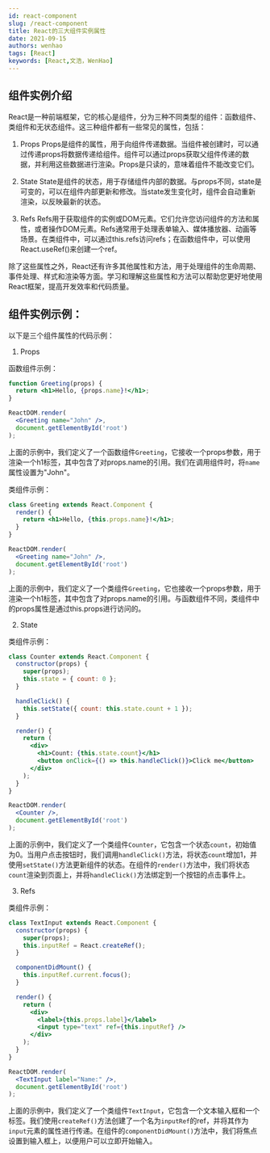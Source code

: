 ```yaml
---
id: react-component
slug: /react-component
title: React的三大组件实例属性
date: 2021-09-15
authors: wenhao
tags: [React]
keywords: [React,文浩，WenHao]
---
```


## 组件实例介绍
React是一种前端框架，它的核心是组件，分为三种不同类型的组件：函数组件、类组件和无状态组件。这三种组件都有一些常见的属性，包括：

1. Props
Props是组件的属性，用于向组件传递数据。当组件被创建时，可以通过传递props将数据传递给组件。组件可以通过props获取父组件传递的数据，并利用这些数据进行渲染。Props是只读的，意味着组件不能改变它们。

2. State
State是组件的状态，用于存储组件内部的数据。与props不同，state是可变的，可以在组件内部更新和修改。当state发生变化时，组件会自动重新渲染，以反映最新的状态。

3. Refs
Refs用于获取组件的实例或DOM元素。它们允许您访问组件的方法和属性，或者操作DOM元素。Refs通常用于处理表单输入、媒体播放器、动画等场景。在类组件中，可以通过this.refs访问refs；在函数组件中，可以使用React.useRef()来创建一个ref。

除了这些属性之外，React还有许多其他属性和方法，用于处理组件的生命周期、事件处理、样式和渲染等方面。学习和理解这些属性和方法可以帮助您更好地使用React框架，提高开发效率和代码质量。


## 组件实例示例：
以下是三个组件属性的代码示例：

1. Props

函数组件示例：

```jsx
function Greeting(props) {
  return <h1>Hello, {props.name}!</h1>;
}

ReactDOM.render(
  <Greeting name="John" />,
  document.getElementById('root')
);
```

上面的示例中，我们定义了一个函数组件`Greeting`，它接收一个props参数，用于渲染一个h1标签，其中包含了对props.name的引用。我们在调用组件时，将`name`属性设置为"John"。

类组件示例：

```jsx
class Greeting extends React.Component {
  render() {
    return <h1>Hello, {this.props.name}!</h1>;
  }
}

ReactDOM.render(
  <Greeting name="John" />,
  document.getElementById('root')
);
```

上面的示例中，我们定义了一个类组件`Greeting`，它也接收一个props参数，用于渲染一个h1标签，其中包含了对props.name的引用。与函数组件不同，类组件中的props属性是通过this.props进行访问的。

2. State

类组件示例：

```jsx
class Counter extends React.Component {
  constructor(props) {
    super(props);
    this.state = { count: 0 };
  }

  handleClick() {
    this.setState({ count: this.state.count + 1 });
  }

  render() {
    return (
      <div>
        <h1>Count: {this.state.count}</h1>
        <button onClick={() => this.handleClick()}>Click me</button>
      </div>
    );
  }
}

ReactDOM.render(
  <Counter />,
  document.getElementById('root')
);
```

上面的示例中，我们定义了一个类组件`Counter`，它包含一个状态`count`，初始值为0。当用户点击按钮时，我们调用`handleClick()`方法，将状态`count`增加1，并使用`setState()`方法更新组件的状态。在组件的`render()`方法中，我们将状态`count`渲染到页面上，并将`handleClick()`方法绑定到一个按钮的点击事件上。

3. Refs

类组件示例：

```jsx
class TextInput extends React.Component {
  constructor(props) {
    super(props);
    this.inputRef = React.createRef();
  }

  componentDidMount() {
    this.inputRef.current.focus();
  }

  render() {
    return (
      <div>
        <label>{this.props.label}</label>
        <input type="text" ref={this.inputRef} />
      </div>
    );
  }
}

ReactDOM.render(
  <TextInput label="Name:" />,
  document.getElementById('root')
);
```

上面的示例中，我们定义了一个类组件`TextInput`，它包含一个文本输入框和一个标签。我们使用`createRef()`方法创建了一个名为`inputRef`的ref，并将其作为`input`元素的属性进行传递。在组件的`componentDidMount()`方法中，我们将焦点设置到输入框上，以便用户可以立即开始输入。